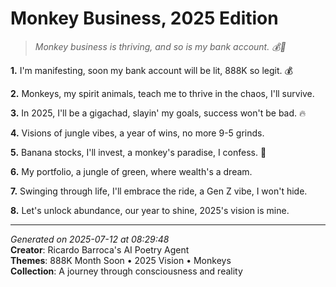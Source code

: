 # Monkey Business, 2025 Edition

> *Monkey business is thriving, and so is my bank account. 💰🤯*

**1.** I'm manifesting, soon my bank account will be lit, 888K so legit. 💰


**2.** Monkeys, my spirit animals, teach me to thrive in the chaos, I'll survive.


**3.** In 2025, I'll be a gigachad, slayin' my goals, success won't be bad. 🔥


**4.** Visions of jungle vibes, a year of wins, no more 9-5 grinds.


**5.** Banana stocks, I'll invest, a monkey's paradise, I confess. 🐒


**6.** My portfolio, a jungle of green, where wealth's a dream.


**7.** Swinging through life, I'll embrace the ride, a Gen Z vibe, I won't hide.


**8.** Let's unlock abundance, our year to shine, 2025's vision is mine.



---

*Generated on 2025-07-12 at 08:29:48*  
**Creator**: Ricardo Barroca's AI Poetry Agent  
**Themes**: 888K Month Soon • 2025 Vision • Monkeys  
**Collection**: A journey through consciousness and reality